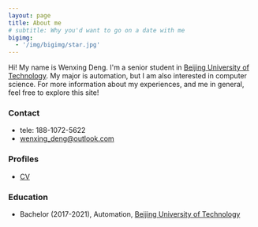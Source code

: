 ```yaml
---
layout: page
title: About me
# subtitle: Why you'd want to go on a date with me
bigimg:
  - '/img/bigimg/star.jpg'
---
```


Hi! My name is Wenxing Deng. I'm a senior student in [Beijing University of Technology](http://english.bjut.edu.cn/). My major is automation, but I am also interested in computer science. For more information about my experiences, and me in general, feel free to explore this site! 

### <i class="fa fa-graduation-cap" aria-hidden="true"></i> Contact
* tele: 188-1072-5622
* [wenxing_deng@outlook.com](mailto:wenxing_deng@outlook.com)

### <i class="fa fa-clone" aria-hidden="true"></i> Profiles
* [CV](/assets/img/page.JPG)

### <i class="fa fa-graduation-cap" aria-hidden="true"></i> Education
* Bachelor (2017-2021), Automation, [Beijing University of Technology](http://english.bjut.edu.cn/)

